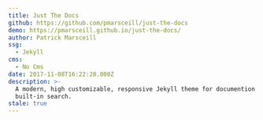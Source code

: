 ```yaml
---
title: Just The Docs
github: https://github.com/pmarsceill/just-the-docs
demo: https://pmarsceill.github.io/just-the-docs/
author: Patrick Marsceill
ssg:
  - Jekyll
cms:
  - No Cms
date: 2017-11-08T16:22:28.000Z
description: >-
  A modern, high customizable, responsive Jekyll theme for documention with
  built-in search.
stale: true
---
```

